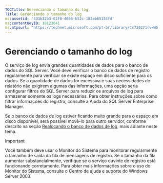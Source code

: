 ```yaml
---
TOCTitle: Gerenciando o tamanho do log
Title: Gerenciando o tamanho do log
ms:assetid: '431b32b3-02f0-4666-b52c-183eb65154fd'
ms:contentKeyID: 18123641
ms:mtpsurl: 'https://technet.microsoft.com/pt-br/library/Cc720271(v=WS.10)'
---
```


Gerenciando o tamanho do log
============================

O serviço de log envia grandes quantidades de dados para o banco de dados do SQL Server. Você deve verificar o banco de dados de registro regularmente para verificar se existe espaço em disco suficiente para os dados. Se a quantidade de dados for excessiva e suas necessidades de relatório não exigirem algumas das informações, uma opção seria configurar filtros do SQL Server para reduzir os arquivos de log para armazenar somente os logs necessários. Para obter instruções sobre como filtrar informações do registro, consulte a Ajuda do SQL Server Enterprise Manager.

Se o banco de dados de log estiver ficando muito grande para o espaço em disco disponível, será possível movê-lo para outro servidor, conforme descrito na seção [Realocando o banco de dados de log](https://technet.microsoft.com/34ea8045-dc94-422e-9601-29927cfc1534), mais adiante neste tema.

> [!Important]  
> Você também deve usar o Monitor do Sistema para monitorar regularmente o tamanho de saída da fila de mensagens de registro. Se o tamanho da fila aumentar substancialmente, verifique se o serviço ouvinte de registro está funcionando corretamente. Para obter mais informações sobre o uso do Monitor do Sistema, consulte o Centro de ajuda e suporte do Windows Server 2003. 
